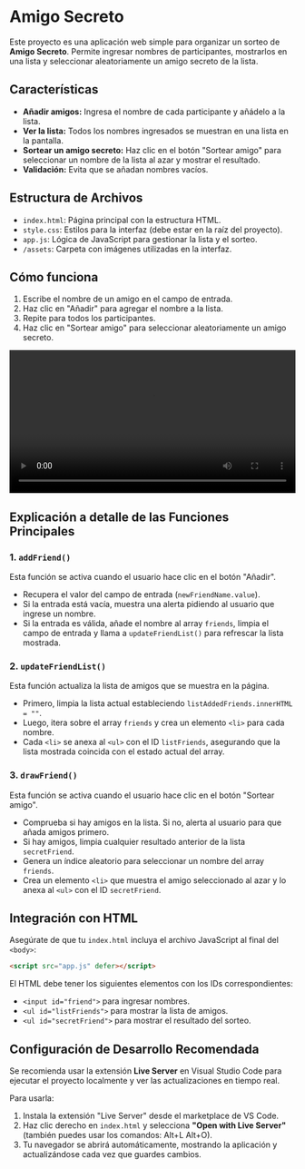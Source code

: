 # Amigo Secreto

Este proyecto es una aplicación web simple para organizar un sorteo de **Amigo Secreto**. Permite ingresar nombres de participantes, mostrarlos en una lista y seleccionar aleatoriamente un amigo secreto de la lista.

## Características

- **Añadir amigos:** Ingresa el nombre de cada participante y añádelo a la lista.
- **Ver la lista:** Todos los nombres ingresados se muestran en una lista en la pantalla.
- **Sortear un amigo secreto:** Haz clic en el botón "Sortear amigo" para seleccionar un nombre de la lista al azar y mostrar el resultado.
- **Validación:** Evita que se añadan nombres vacíos.

## Estructura de Archivos

- `index.html`: Página principal con la estructura HTML.
- `style.css`: Estilos para la interfaz (debe estar en la raíz del proyecto).
- `app.js`: Lógica de JavaScript para gestionar la lista y el sorteo.
- `/assets`: Carpeta con imágenes utilizadas en la interfaz.

## Cómo funciona

1. Escribe el nombre de un amigo en el campo de entrada.
2. Haz clic en "Añadir" para agregar el nombre a la lista.
3. Repite para todos los participantes.
4. Haz clic en "Sortear amigo" para seleccionar aleatoriamente un amigo secreto.

[<video src="/how-it-works-demo.mp4" controls width="100%">
  Tu navegador no soporta la etiqueta de video.
</video>](https://github.com/user-attachments/assets/4bff9caa-dcd7-4856-b7e9-4f36f28296b7)

## Explicación a detalle de las Funciones Principales

### 1. `addFriend()`

Esta función se activa cuando el usuario hace clic en el botón "Añadir".

- Recupera el valor del campo de entrada (`newFriendName.value`).
- Si la entrada está vacía, muestra una alerta pidiendo al usuario que ingrese un nombre.
- Si la entrada es válida, añade el nombre al array `friends`, limpia el campo de entrada y llama a `updateFriendList()` para refrescar la lista mostrada.

### 2. `updateFriendList()`

Esta función actualiza la lista de amigos que se muestra en la página.

- Primero, limpia la lista actual estableciendo `listAddedFriends.innerHTML = ""`.
- Luego, itera sobre el array `friends` y crea un elemento `<li>` para cada nombre.
- Cada `<li>` se anexa al `<ul>` con el ID `listFriends`, asegurando que la lista mostrada coincida con el estado actual del array.

### 3. `drawFriend()`

Esta función se activa cuando el usuario hace clic en el botón "Sortear amigo".

- Comprueba si hay amigos en la lista. Si no, alerta al usuario para que añada amigos primero.
- Si hay amigos, limpia cualquier resultado anterior de la lista `secretFriend`.
- Genera un índice aleatorio para seleccionar un nombre del array `friends`.
- Crea un elemento `<li>` que muestra el amigo seleccionado al azar y lo anexa al `<ul>` con el ID `secretFriend`.

## Integración con HTML

Asegúrate de que tu `index.html` incluya el archivo JavaScript al final del `<body>`:

```html
<script src="app.js" defer></script>
```

El HTML debe tener los siguientes elementos con los IDs correspondientes:

- `<input id="friend">` para ingresar nombres.
- `<ul id="listFriends">` para mostrar la lista de amigos.
- `<ul id="secretFriend">` para mostrar el resultado del sorteo.

## Configuración de Desarrollo Recomendada

Se recomienda usar la extensión **Live Server** en Visual Studio Code para ejecutar el proyecto localmente y ver las actualizaciones en tiempo real.

Para usarla:

1. Instala la extensión "Live Server" desde el marketplace de VS Code.
2. Haz clic derecho en `index.html` y selecciona **"Open with Live Server"** (también puedes usar los comandos: Alt+L Alt+O).
3. Tu navegador se abrirá automáticamente, mostrando la aplicación y actualizándose cada vez que guardes cambios.

